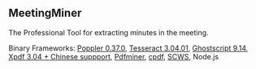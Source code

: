 ## MeetingMiner

The Professional Tool for extracting minutes in the meeting.

Binary Frameworks:
[Poppler 0.37.0](https://poppler.freedesktop.org/),
[Tesseract 3.04.01](https://github.com/tesseract-ocr/tesseract),
[Ghostscript 9.14](http://ghostscript.com/download/),
[Xpdf 3.04 + Chinese suppport](http://www.foolabs.com/xpdf/download.html),
[Pdfminer](http://www.unixuser.org/~euske/python/pdfminer/index.html),
[cpdf](https://github.com/coherentgraphics/cpdf-binaries),
[SCWS](https://gist.github.com/tureki/9523547),
Node.js